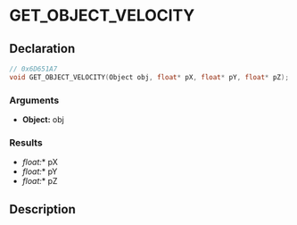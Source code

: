 # GET_OBJECT_VELOCITY

## Declaration
```cpp
// 0x6D651A7
void GET_OBJECT_VELOCITY(Object obj, float* pX, float* pY, float* pZ);
```

### Arguments
- **Object:** obj

### Results
- **float*:** pX
- **float*:** pY
- **float*:** pZ

## Description
